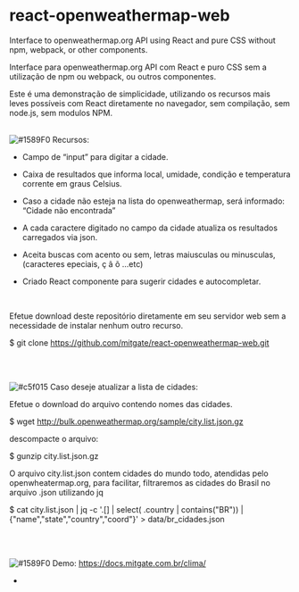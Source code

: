 # react-openweathermap-web

Interface to openweathermap.org API using React and pure CSS without npm, webpack, or other components.

Interface para openweathermap.org API com React e puro CSS sem a utilização de npm ou webpack, ou outros componentes.


Este é uma demonstração de simplicidade, utilizando os recursos mais leves possíveis com React diretamente no navegador, sem compilação, sem node.js, sem modulos NPM.
<br />
<br />

![#1589F0](https://via.placeholder.com/15/1589F0/1589F0.png) Recursos:


- Campo de “input” para digitar a cidade.

- Caixa de resultados que informa local, umidade, condição e temperatura corrente em graus Celsius.

- Caso a cidade não esteja na lista do openweathermap, será informado: “Cidade não encontrada”

- A cada caractere digitado no campo da cidade atualiza os resultados carregados via json.

- Aceita buscas com acento ou sem, letras maiusculas ou minusculas, (caracteres epeciais, ç ã õ ...etc)

- Criado React componente para sugerir cidades e autocompletar.

<br />

Efetue download deste repositório diretamente em seu servidor web sem a necessidade de instalar nenhum outro recurso.

$ git clone  https://github.com/mitgate/react-openweathermap-web.git

<br />
<br />



![#c5f015](https://via.placeholder.com/15/c5f015/c5f015.png) Caso deseje atualizar a lista de cidades:

Efetue o download do arquivo contendo nomes das cidades.

$ wget http://bulk.openweathermap.org/sample/city.list.json.gz

descompacte o arquivo:

$ gunzip city.list.json.gz

O arquivo city.list.json contem cidades do mundo todo, atendidas pelo openwheatermap.org, para facilitar, filtraremos as cidades do Brasil no arquivo .json utilizando jq

$ cat city.list.json  | jq -c '.[] | select( .country | contains("BR")) | {"name","state","country","coord"}' > data/br_cidades.json

<br />
<br />



![#1589F0](https://via.placeholder.com/15/1589F0/1589F0.png)  Demo:
https://docs.mitgate.com.br/clima/


- 
